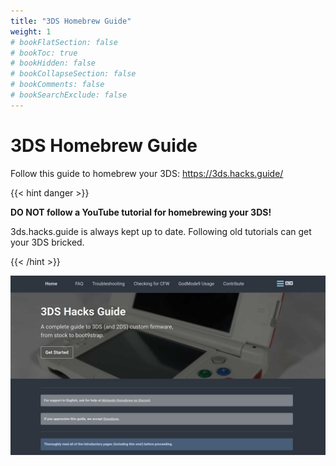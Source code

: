 ```yaml
---
title: "3DS Homebrew Guide"
weight: 1
# bookFlatSection: false
# bookToc: true
# bookHidden: false
# bookCollapseSection: false
# bookComments: false
# bookSearchExclude: false
---
```


# 3DS Homebrew Guide

Follow this guide to homebrew your 3DS:
https://3ds.hacks.guide/

{{< hint danger >}}

**DO NOT follow a YouTube tutorial for homebrewing your 3DS!**

3ds.hacks.guide is always kept up to date. Following old tutorials can get your 3DS bricked.

{{< /hint >}}

![3DS Hacks Guide Site Preview](https://github.com/Treeway7/3DSModdingEngineersHandbook/blob/master/static/3ds-hacks-guide.jpg?raw=true)

